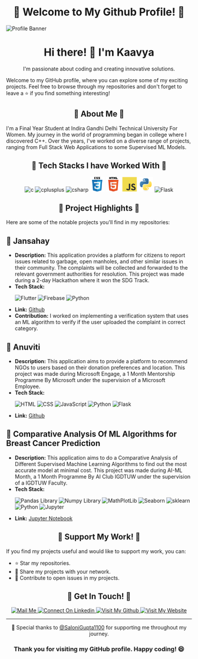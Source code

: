 <h1 align="center"> 🌱 Welcome to My Github Profile! 🌱 </h1>

![Profile Banner](https://github.com/Kaavya-Saxena/Kaavya-Saxena/assets/85991489/f1837d40-5a3e-4139-b9aa-74d128a0bedb)

<h1 align="center">Hi there! 👋 I'm Kaavya</h1> 
<p align="center">I'm passionate about coding and creating innovative solutions.</p>

Welcome to my GitHub profile, where you can explore some of my exciting projects. Feel free to browse through my repositories and don't forget to leave a ⭐️ if you find something interesting!

<h2 align="center"> 🌱 About Me 🌱</h2>
I'm a Final Year Student at Indira Gandhi Delhi Technical University For Women. My journey in the world of programming began in college where I discovered C++. Over the years, I've worked on a diverse range of projects, ranging from Full Stack Web Applications to some Supervised ML Models.

<h2 align="center"> 🌱 Tech Stacks I have Worked With 🌱</h2>
<p align="center">
  <img src="https://img.icons8.com/?size=512&id=40670&format=png" alt="c" width="40" height="40"/>
  <img src="https://img.icons8.com/?size=512&id=TpULddJc4gTh&format=png" alt="cplusplus" width="40" height="40"/>
  <img src="https://img.icons8.com/?size=512&id=45490&format=png" alt="csharp" width="40" height="40"/>
  <img src="https://raw.githubusercontent.com/devicons/devicon/master/icons/css3/css3-original-wordmark.svg" alt="css3" width="40" height="40"/> 
  <img src="https://raw.githubusercontent.com/devicons/devicon/master/icons/html5/html5-original-wordmark.svg" alt="html5" width="40" height="40"/>
  <img src="https://raw.githubusercontent.com/devicons/devicon/master/icons/javascript/javascript-original.svg" alt="javascript" width="40" height="40"/>
  <img src="https://raw.githubusercontent.com/devicons/devicon/master/icons/python/python-original.svg" alt="python" width="40" height="40"/> 
  <img src="https://img.icons8.com/?size=512&id=hCWb1IvpcBZ0&format=png" alt="Flask" width="40" height="40"/> 
</p>

<h2 align="center"> 🌱 Project Highlights 🌱</h2>
Here are some of the notable projects you'll find in my repositories:

<h2> 🌱 Jansahay </h2>
<ul>

  <li>
    <b>Description:</b> This application provides a platform for citizens to report issues related to garbage, open manholes, and other similar issues in their community. The complaints will be collected and forwarded to the relevant government authorities for resolution. This project was made during a 2-day Hackathon where it won the SDG Track.
  </li>
  <li>
    <b>Tech Stack:</b>
    <p align="left">
      <img src="https://img.icons8.com/?size=512&id=7I3BjCqe9rjG&format=png" alt="Flutter" width="40" height="40"/>
      <img src="https://miro.medium.com/v2/resize:fit:600/format:webp/1*R4c8lHBHuH5qyqOtZb3h-w.png" alt="Firebase" width="40" height="40"/>
      <img src="https://img.icons8.com/?size=512&id=13441&format=png" alt="Python" width="40" height="40"/>
    </p>
  </li> 
  <li>
    <b>Link:</b> <a href="https://github.com/Kaavya-Saxena/jansahay_app" target="_blank">Github</a>
  </li>
  <li>
    <b>Contribution:</b> I worked on implementing a verification system that uses an ML algorithm to verify if the user uploaded the complaint in correct category.
  </li>
</ul>

<h2> 🌱 Anuviti </h2>
<ul>
  <li>
    <b>Description:</b> This application aims to provide a platform to recommend NGOs to users based on their donation preferences and location. This project was made during Microsoft Engage, a 1 Month Mentorship Programme By Microsoft under the supervision of a Microsoft Employee.
  </li>
  <li>
    <b>Tech Stack:</b>
    <p align="left">
      <img src="https://img.icons8.com/?size=512&id=20909&format=png" alt="HTML" width="40" height="40"/>
      <img src="https://img.icons8.com/?size=512&id=21278&format=png" alt="CSS" width="40" height="40"/>
      <img src="https://img.icons8.com/?size=512&id=108784&format=png" alt="JavaScript" width="40" height="40"/>
      <img src="https://img.icons8.com/?size=512&id=13441&format=png" alt="Python" width="40" height="40"/>
      <img src="https://img.icons8.com/?size=512&id=hCWb1IvpcBZ0&format=png" alt="Flask" width="40" height="40"/>
    </p>
  </li> 
  <li>
    <b>Link:</b> <a href="https://github.com/Kaavya-Saxena/Anuviti" target="_blank">Github</a>
  </li>
</ul>

<h2> 🌱 Comparative Analysis Of ML Algorithms for Breast Cancer Prediction </h2>
<ul>
  <li>
    <b>Description:</b> This application aims to do a Comparative Analysis of Different Supervised Machine Learning Algorithms to find out the most accurate model at
  minimal cost. This project was made during AI-ML Month, a 1 Month Programme By AI Club IGDTUW under the supervision of a IGDTUW Faculty.
  </li>
  <li>
    <b>Tech Stack:</b>
    <p align="left">
      <img src="https://encrypted-tbn0.gstatic.com/images?q=tbn:ANd9GcQ-3ixurFmZAnFv7VCO99VrKwYSqPhAPZCwQyv19L_eMg&s" alt="Pandas Library" width="40" height="40"/>
      <img src="https://encrypted-tbn0.gstatic.com/images?q=tbn:ANd9GcT6-v86hpd7u8x4DOgi5aBVTdKX1NFs1q_VWeUFWdAPQg&s" alt="Numpy Library" width="40" height="40"/>
      <img src="https://upload.wikimedia.org/wikipedia/commons/thumb/0/01/Created_with_Matplotlib-logo.svg/1024px-Created_with_Matplotlib-logo.svg.png" alt="MathPlotLib" width="40" height="40"/>
      <img src="https://seeklogo.com/images/S/seaborn-logo-244EB2DEC5-seeklogo.com.png" alt="Seaborn" width="40" height="40"/>
      <img src="https://e7.pngegg.com/pngimages/905/45/png-clipart-scikit-learn-python-scikit-logo-brand-learning-text-computer-thumbnail.png" alt="sklearn" width="40" height="40"/>
      <img src="https://img.icons8.com/?size=512&id=13441&format=png" alt="Python" width="40" height="40"/>
      <img src="https://img.icons8.com/?size=512&id=J0SgMWzAxqFj&format=png" alt="Jupyter" width="40" height="40"/>
    </p>
  </li> 
  <li>
    <b>Link:</b> <a href="https://colab.research.google.com/drive/11l4M5IFerdv0ctLHnHJrL7k8MsQn-ED8?usp=sharing" target="_blank">Jupyter Notebook</a>
  </li>
</ul>

<h2 align="center"> 🌱 Support My Work! 🌱</h2>
<p>
If you find my projects useful and would like to support my work, you can:
<ul>
  <li>⭐️ Star my repositories.</li> 
  <li>📣 Share my projects with your network.</li> 
  <li>💬 Contribute to open issues in my projects.</li> 
</ul>


<h2 align="center"> 🌱 Get In Touch! 🌱</h2>
<p align="center">
  <a href="mailto: kaavya1906@gmail.com">
    <img src="https://img.icons8.com/?size=512&id=44829&format=png" alt="Mail Me" width="40" height="40"/>
  </a>
  <a href="https://www.linkedin.com/in/kaavya-saxena/">
    <img src="https://img.icons8.com/?size=512&id=44019&format=png" alt="Connect On Linkedin" width="40" height="40"/>
  </a>
  <a href="https://github.com/Kaavya-Saxena">
    <img src="https://img.icons8.com/?size=512&id=52539&format=png" alt="Visit My Github" width="40" height="40"/>
  </a>
  <a href="https://github.com/Kaavya-Saxena">
    <img src="https://img.icons8.com/?size=512&id=43620&format=png" alt="Visit My Website" width="40" height="40"/>
  </a>
</p>

<hr>

<p align="center">💞️ Special thanks to <a href="https://github.com/SaloniGupta1100">@SaloniGupta1100</a> for supporting me throughout my journey.</p>

<h3 align="center">Thank you for visiting my GitHub profile. Happy coding! 😄</h3>

<!---
Kaavya-Saxena/Kaavya-Saxena is a ✨ special ✨ repository because its `README.md` (this file) appears on your GitHub profile.
You can click the Preview link to take a look at your changes.
--->
